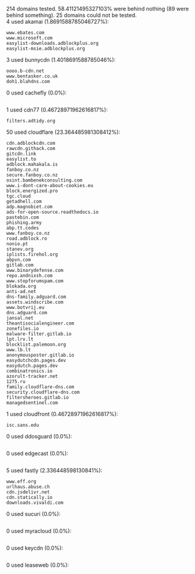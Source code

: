 214 domains tested. 58.41121495327103% were behind nothing (89 were behind something). 25 domains could not be tested.<br>
4 used akamai (1.8691588785046727%):
```
www.ebates.com
www.microsoft.com
easylist-downloads.adblockplus.org
easylist-msie.adblockplus.org
```

3 used bunnycdn (1.4018691588785046%):
```
oooo.b-cdn.net
www.bentasker.co.uk
doh1.blahdns.com
```

0 used cachefly (0.0%):
```

```

1 used cdn77 (0.46728971962616817%):
```
filters.adtidy.org
```

50 used cloudflare (23.364485981308412%):
```
cdn.adblockcdn.com
rawcdn.githack.com
gitcdn.link
easylist.to
adblock.mahakala.is
fanboy.co.nz
secure.fanboy.co.nz
osint.bambenekconsulting.com
www.i-dont-care-about-cookies.eu
block.energized.pro
tgc.cloud
getadhell.com
adp.magnobiet.com
ads-for-open-source.readthedocs.io
pastebin.com
phishing.army
abp.tt.codes
www.fanboy.co.nz
road.adblock.ro
nonio.pt
stanev.org
iplists.firehol.org
abpvn.com
gitlab.com
www.binarydefense.com
repo.andnixsh.com
www.stopforumspam.com
blokada.org
anti-ad.net
dns-family.adguard.com
assets.windscribe.com
www.botvrij.eu
dns.adguard.com
jansal.net
theantisocialengineer.com
zonefiles.io
malware-filter.gitlab.io
lpt.lrv.lt
blocklist.palemoon.org
www.lb.lt
anonymousposter.gitlab.io
easydutchcdn.pages.dev
easydutch.pages.dev
combinatronics.io
azorult-tracker.net
1275.ru
family.cloudflare-dns.com
security.cloudflare-dns.com
filtersheroes.gitlab.io
managedsentinel.com
```

1 used cloudfront (0.46728971962616817%):
```
isc.sans.edu
```

0 used ddosguard (0.0%):
```

```

0 used edgecast (0.0%):
```

```

5 used fastly (2.336448598130841%):
```
www.eff.org
urlhaus.abuse.ch
cdn.jsdelivr.net
cdn.statically.io
downloads.vivaldi.com
```

0 used sucuri (0.0%):
```

```

0 used myracloud (0.0%):
```

```

0 used keycdn (0.0%):
```

```

0 used leaseweb (0.0%):
```

```
